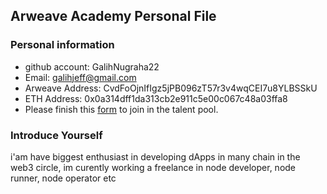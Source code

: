 ## Arweave Academy Personal File

### Personal information

- github account: GalihNugraha22
- Email: galihjeff@gmail.com
- Arweave Address: CvdFoOjnIfIgz5jPB096zT57r3v4wqCEI7u8YLBSSkU
- ETH Address: 0x0a314dff1da313cb2e911c5e00c067c48a03ffa8
- Please finish this [form](https://docs.google.com/forms/d/e/1FAIpQLSfWA5fIIcBgmRppm3jNz5vmf9Mai_QMVil-2pO4r7YKn_Zhtw/viewform?usp=sf_link) to join in the talent pool.

### Introduce Yourself
 i'am have biggest enthusiast in developing dApps in many chain in the web3 circle, im curently working a freelance in node developer, node runner, node operator etc
